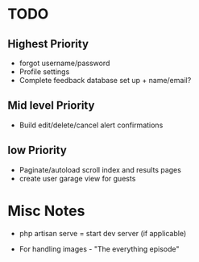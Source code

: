 # TODO

## Highest Priority
* forgot username/password
* Profile settings
* Complete feedback database set up + name/email?

## Mid level Priority

* Build edit/delete/cancel alert confirmations

## low Priority

* Paginate/autoload scroll index and results pages
* create user garage view for guests

# Misc Notes

* php artisan serve = start dev server (if applicable)

* For handling images - "The everything episode"